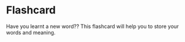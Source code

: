 # Flashcard
Have you learnt a new word??
This flashcard will help you to store your words and meaning.

